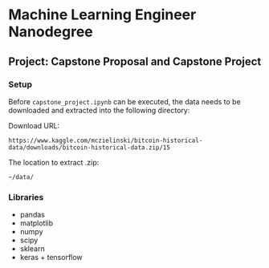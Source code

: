 # Machine Learning Engineer Nanodegree

## Project: Capstone Proposal and Capstone Project

### Setup

Before `capstone_project.ipynb` can be executed, the data needs to be downloaded and extracted into the following directory:

Download URL:

```
https://www.kaggle.com/mczielinski/bitcoin-historical-data/downloads/bitcoin-historical-data.zip/15
```

The location to extract .zip:

```
~/data/
```

### Libraries

- pandas
- matplotlib
- numpy
- scipy
- sklearn
- keras + tensorflow


